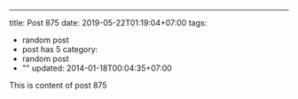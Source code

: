 ---
title: Post 875
date: 2019-05-22T01:19:04+07:00
tags:
  - random post
  - post has 5
category:
  - random post
  - ""
updated: 2014-01-18T00:04:35+07:00

This is content of post 875